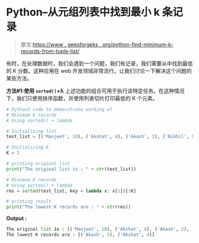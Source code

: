 # Python–从元组列表中找到最小 k 条记录

> 原文:[https://www . geesforgeks . org/python-find-minimum-k-records-from-tuple-list/](https://www.geeksforgeeks.org/python-find-minimum-k-records-from-tuple-list/)

有时，在处理数据时，我们会遇到一个问题，我们有记录，我们需要从中找到最低的 K 分数。这种应用在 web 开发领域非常流行。让我们讨论一下解决这个问题的某些方法。

**方法#1:使用 `sorted()`+λ**
上述功能的组合可用于执行该特定任务。在这种情况下，我们只使用排序函数，并使用列表切片打印最低的 K 个元素。

```py
# Python3 code to demonstrate working of
# Minimum K records
# Using sorted() + lambda

# Initializing list 
test_list = [('Manjeet', 10), ('Akshat', 4), ('Akash', 2), ('Nikhil', 8)]

# Initializing K
K = 2

# printing original list
print("The original list is : " + str(test_list))

# Minimum K records
# Using sorted() + lambda
res = sorted(test_list, key = lambda x: x[1])[:K]

# printing result
print("The lowest K records are : " + str(res))
```

**Output :**

```py
The original list is : [('Manjeet', 10), ('Akshat', 4), ('Akash', 2), ('Nikhil', 8)]
The lowest K records are : [('Akash', 2), ('Akshat', 4)]

```